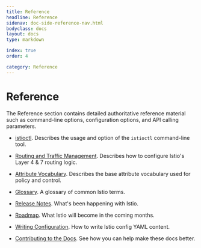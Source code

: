 ```yaml
---
title: Reference
headline: Reference
sidenav: doc-side-reference-nav.html
bodyclass: docs
layout: docs
type: markdown

index: true
order: 4

category: Reference
---
```


# Reference

The Reference section contains detailed authoritative reference
material such as command-line options, configuration options,
and API calling parameters.

- [istioctl](./istioctl.md). Describes the usage and option of the `istioctl` command-line
tool.

- [Routing and Traffic Management](./routing-and-traffic-management.md). Describes how to 
configure Istio's Layer 4 & 7 routing logic.

- [Attribute Vocabulary](./attribute-vocabulary.md). Describes the base attribute
vocabulary used for policy and control.

- [Glossary](./glossary.md). A glossary of common Istio terms.

- [Release Notes](./release-notes.md). What's been happening with Istio.

- [Roadmap](./release-roadmap.md). What Istio will become in the coming months.

- [Writing Configuration](./writing-config.md). How to write Istio config YAML content.

- [Contributing to the Docs](./contribute/index.md). See how you can help make these docs better.
